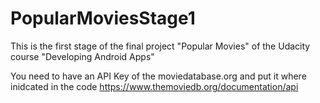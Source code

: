 # PopularMoviesStage1
This is the first stage of the final project "Popular Movies" of the Udacity course "Developing Android Apps"

You need to have an API Key of the moviedatabase.org and put it where inidcated in the code
https://www.themoviedb.org/documentation/api
